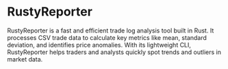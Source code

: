 # RustyReporter
RustyReporter is a fast and efficient trade log analysis tool built in Rust. It processes CSV trade data to calculate key metrics like mean, standard deviation, and identifies price anomalies. With its lightweight CLI, RustyReporter helps traders and analysts quickly spot trends and outliers in market data.
